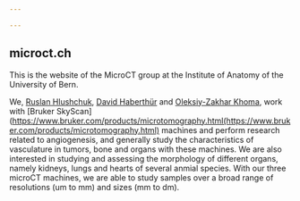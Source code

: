 ```yaml
---

---
```

## microct.ch

This is the website of the MicroCT group at the Institute of Anatomy of the University of Bern.

We, [Ruslan Hlushchuk](https://www.anatomie.unibe.ch/ueber_uns/team/detail/index_ger.php?id=297), [David Haberthür](https://www.anatomie.unibe.ch/ueber_uns/team/detail/index_ger.php?id=157) and [Oleksiy-Zakhar Khoma](https://www.anatomie.unibe.ch/ueber_uns/team/detail/index_ger.php?id=487), work with [Bruker SkyScan](https://www.bruker.com/products/microtomography.html(https://www.bruker.com/products/microtomography.html) machines and perform research related to angiogenesis, and generally study the characteristics of vasculature in tumors, bone and organs with these machines. We are also interested in studying and assessing the morphology of different organs, namely kidneys, lungs and hearts of several anmial species. With our three microCT machines, we are able to study samples over a broad range of resolutions (um to mm) and sizes (mm to dm).